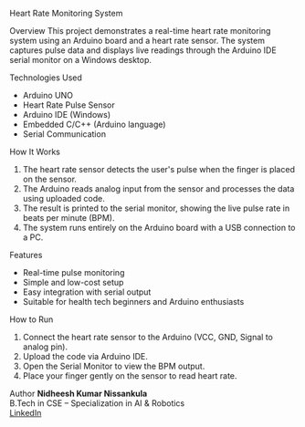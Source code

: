 Heart Rate Monitoring System

Overview
This project demonstrates a real-time heart rate monitoring system using an Arduino board and a heart rate sensor. The system captures pulse data and displays live readings through the Arduino IDE serial monitor on a Windows desktop.

Technologies Used
- Arduino UNO
- Heart Rate Pulse Sensor
- Arduino IDE (Windows)
- Embedded C/C++ (Arduino language)
- Serial Communication

How It Works
1. The heart rate sensor detects the user's pulse when the finger is placed on the sensor.
2. The Arduino reads analog input from the sensor and processes the data using uploaded code.
3. The result is printed to the serial monitor, showing the live pulse rate in beats per minute (BPM).
4. The system runs entirely on the Arduino board with a USB connection to a PC.

Features
- Real-time pulse monitoring
- Simple and low-cost setup
- Easy integration with serial output
- Suitable for health tech beginners and Arduino enthusiasts

How to Run
1. Connect the heart rate sensor to the Arduino (VCC, GND, Signal to analog pin).
2. Upload the code via Arduino IDE.
3. Open the Serial Monitor to view the BPM output.
4. Place your finger gently on the sensor to read heart rate.

Author
**Nidheesh Kumar Nissankula**  
B.Tech in CSE – Specialization in AI & Robotics  
[LinkedIn](https://www.linkedin.com/in/nidheesh-kumar-nissankula-58a4972a8)
